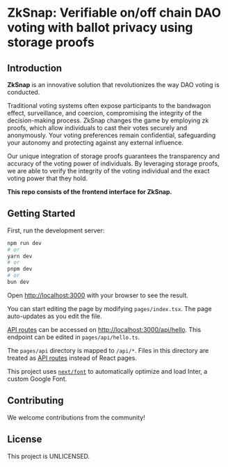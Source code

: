 # ZkSnap: Verifiable on/off chain DAO voting with ballot privacy using storage proofs

## Introduction
**ZkSnap** is an innovative solution that revolutionizes the way DAO voting is conducted.

Traditional voting systems often expose participants to the bandwagon effect, surveillance, and coercion, compromising the integrity of the decision-making process. ZkSnap changes the game by employing zk proofs, which allow individuals to cast their votes securely and anonymously. Your voting preferences remain confidential, safeguarding your autonomy and protecting against any external influence.

Our unique integration of storage proofs guarantees the transparency and accuracy of the voting power of individuals. By leveraging storage proofs, we are able to verify the integrity of the voting individual and the exact voting power that they hold.

**This repo consists of the frontend interface for ZkSnap.**

## Getting Started

First, run the development server:

```bash
npm run dev
# or
yarn dev
# or
pnpm dev
# or
bun dev
```

Open [http://localhost:3000](http://localhost:3000) with your browser to see the result.

You can start editing the page by modifying `pages/index.tsx`. The page auto-updates as you edit the file.

[API routes](https://nextjs.org/docs/api-routes/introduction) can be accessed on [http://localhost:3000/api/hello](http://localhost:3000/api/hello). This endpoint can be edited in `pages/api/hello.ts`.

The `pages/api` directory is mapped to `/api/*`. Files in this directory are treated as [API routes](https://nextjs.org/docs/api-routes/introduction) instead of React pages.

This project uses [`next/font`](https://nextjs.org/docs/basic-features/font-optimization) to automatically optimize and load Inter, a custom Google Font.


## Contributing
We welcome contributions from the community!

## License
This project is UNLICENSED.
